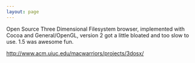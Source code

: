 ```yaml
---
layout: page
---
```


Open Source Three Dimensional Filesystem browser, implemented with Cocoa and General/OpenGL, version 2 got a little bloated and too slow to use. 1.5 was awesome fun.

http://www.acm.uiuc.edu/macwarriors/projects/3dosx/